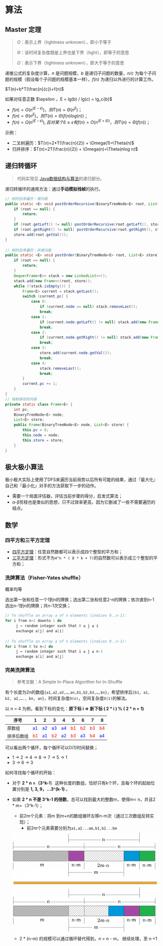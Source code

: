 # 算法

## Master 定理

> $O$：表示上界（tightness unknown），即小于等于
>
> $\Theta$：该时间复杂度既是上界也是下界（tight），即等于的意思
>
> $\Omega$：表示下界（tightness unknown），即大于等于的意思

递推公式的复杂度计算，*n* 是问题规模，*b* 是递归子问题的数量，*n/c* 为每个子问题的规模（假设每个子问题的规模基本一样），*f(n)* 为递归以外进行的计算工作。

$T(n)=b*T(\frac{n}{c})+f(n)$

如果对任意正数 $\epsilon $，$E = lg(b) / lg(c) = lg_c{b}$

- $f(n) = O(n^{(E−\epsilon)})，则T(n) = \Theta(n^E)$；
- $f(n)= \Theta(n^E)，则T(n)=Θ(f(n)log⁡(n))$；
- $f(n)=Ω(n^{(E−ϵ)}), 且对某个δ≥ϵ有f(n)=Ο(n^{(E+δ))}，则T(n)=Θ(f(n))$；

示例：

- 二叉树遍历：$T(n)=2*T(\frac{n}{2}) + \Omega(1)=\Theta(n)$
- 归并排序：$T(n)=2T(\frac{n}{2}) + \Omega(n)=\Theta(nlog n)$

## 递归转循环

> 代码实现见 [Java数据结构与算法](https://gitee.com/oscsc/data-structure-and-algorithm)的递归部分。

递归转循环的通用方法：通过**手动模拟栈帧**的执行。

```java
// 树的后序遍历：递归版
public static <E> void postOrderRecursive(BinaryTreeNode<E> root, List<E> store) {
    if (root == null) {
        return;
    }
    if (root.getLeft() != null) postOrderRecursive(root.getLeft(), store);
    if (root.getRight() != null) postOrderRecursive(root.getRight(), store);
    store.add(root.getVal());
}

// 树的后序遍历：非递归版
public static <E> void postOrder(BinaryTreeNode<E> root, List<E> store) {
    if (root == null) {
        return;
    }
    Deque<Frame<E>> stack = new LinkedList<>();
    stack.add(new Frame<>(root, store));
    while (!stack.isEmpty()) {
        Frame<E> current = stack.getLast();
        switch (current.pc) {
            case 0:
                if (current.node == null) stack.removeLast();
                break;
            case 1:
                if (current.node.getLeft() != null) stack.add(new Frame<>(current.node.getLeft(), store));
                break;
            case 2:
                if (current.node.getRight() != null) stack.add(new Frame<>(current.node.getRight(), store));
                break;
            case 3:
                store.add(current.node.getVal());
                break;
            case 4:
                stack.removeLast();
                break;
        }
        current.pc += 1;
    }
}
// 栈帧保存的内容
private static class Frame<E> {
    int pc;
    BinaryTreeNode<E> node;
    List<E> store;
    public Frame(BinaryTreeNode<E> node, List<E> store) {
        this.pc = 0;
        this.node = node;
        this.store = store;
    }
}
```





## 极大极小算法

极小极大实际上使用了DFS来遍历当前局势以后所有可能的结果，通过『最大化』自己和『最小化』对手的方法获取下一步的动作。

- 需要一个局面评估器，评估当前步骤的得分，启发式算法；
- α-β剪枝也是类似的思想，只不过效率更高，因为它删减了一些不需要遍历的结点。



## 数学

### 四平方和三平方定理

- [四平方定理](https://en.wikipedia.org/wiki/Lagrange's_four-square_theorem)：任意自然数都可以表示成四个整型的平方和；
- [三平方定理](https://en.wikipedia.org/wiki/Legendre's_three-square_theorem)：形式不为`4^n * ( 8 * k + 7)`的自然数可以表示成三个整型的平方和；



### 洗牌算法（Fisher-Yates shuffle）

概率均等

选出第一张和任意一个1到n的牌换；选出第二张和任意2-n的牌换；依次直到n-1选出n-1到n的牌换；共n-1次交换；

```java
// To shuffle an array a of n elements (indices 0..n-1):
for i from n−1 downto 1 do
     j ← random integer such that 0 ≤ j ≤ i
     exchange a[j] and a[i]
    
// To shuffle an array a of n elements (indices 0..n-1):
for i from 0 to n−2 do
     j ← random integer such that i ≤ j ≤ n-1
     exchange a[i] and a[j]
```



### 完美洗牌算法

> 参考文献：A Simple In-Place Algorithm for In-Shuffle

有个长度为2n的数组`{a1,a2,a3,…,an,b1,b2,b3,…,bn}`，希望排序后`{b1, a1, b2, a2,…., bn, an}`，时间复杂度`O(n)`，空间复杂度`O(1)`的解法。

以 n = 4 为例，看到下标的变化：**原下标 i => 新下标 ( 2 * i ) % ( 2 * n + 1)**

| 序号       | 1                            | 2                            | 3                            | 4                            | 5                           | 6                            | 7                           | 8                            |
| ---------- | ---------------------------- | ---------------------------- | ---------------------------- | ---------------------------- | --------------------------- | ---------------------------- | --------------------------- | ---------------------------- |
| 原数组     | <font color='blue'>a1</font> | <font color='blue'>a2</font> | <font color='blue'>a3</font> | <font color='blue'>a4</font> | <font color='red'>b1</font> | <font color='red'>b2</font>  | <font color='red'>b3</font> | <font color='red'>b4</font>  |
| 排序后数组 | <font color='red'>b1</font>  | <font color='blue'>a1</font> | <font color='red'>b2</font>  | <font color='blue'>a2</font> | <font color='red'>b3</font> | <font color='blue'>a3</font> | <font color='red'>b4</font> | <font color='blue'>a4</font> |

可以看出两个循环，每个循环可以O(1)时间替换；

- 1 -> 2 -> 4 -> 8 -> 7 -> 5 -> 1
- 3 -> 6 -> 3

如何寻找每个循环的开始：

- 对于 **2 * n =（3^k-1**）这种长度的数组，恰好只有k个环，且每个环的起始位置分别是 **1, 3, 9，…3^(k-1)** 。 

- 如果 **2 * n 不是 3^k-1 的倍数**，总可以找到最大的整数m，使得m< n，并且2 * m=（3^k-1）；

  - 前2m个元素：将m 到m+n的数组循环左移n-m次（通过三次数组反转实现）；
    - 前2m个元素需要分别为`a1,a2...am,b1,b2...bm`

  <img src="pics/perfectshuffle.png" alt="三次反转示例" style="zoom: 50%;" />

  - 2 * (n-m) 的规模可以通过循环替代得到，n = n -  m， 继续处理，至 n <1
